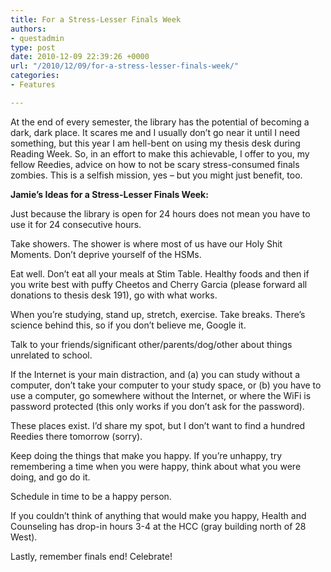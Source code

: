 ```yaml
---
title: For a Stress-Lesser Finals Week
authors:
- questadmin
type: post
date: 2010-12-09 22:39:26 +0000
url: "/2010/12/09/for-a-stress-lesser-finals-week/"
categories:
- Features

---
```

At the end of every semester, the library has the potential of becoming a dark, dark place. It scares me and I usually don’t go near it until I need something, but this year I am hell-bent on using my thesis desk during Reading Week. So, in an effort to make this achievable, I offer to you, my fellow Reedies, advice on how to not be scary stress-consumed finals zombies. This is a selfish mission, yes – but you might just benefit, too.

**Jamie’s Ideas for a Stress-Lesser Finals Week:**

Just because the library is open for 24 hours does not mean you have to use it for 24 consecutive hours.

Take showers. The shower is where most of us have our Holy Shit Moments. Don’t deprive yourself of the HSMs.

Eat well. Don’t eat all your meals at Stim Table. Healthy foods and then if you write best with puffy Cheetos and Cherry Garcia (please forward all donations to thesis desk 191), go with what works.

When you’re studying, stand up, stretch, exercise. Take breaks. There’s science behind this, so if you don’t believe me, Google it.

Talk to your friends/significant other/parents/dog/other about things unrelated to school.

If the Internet is your main distraction, and (a) you can study without a computer, don’t take your computer to your study space, or (b) you have to use a computer, go somewhere without the Internet, or where the WiFi is password protected (this only works if you don’t ask for the password).

These places exist. I’d share my spot, but I don’t want to find a hundred Reedies there tomorrow (sorry).

Keep doing the things that make you happy. If you’re unhappy, try remembering a time when you were happy, think about what you were doing, and go do it.

Schedule in time to be a happy person.

If you couldn’t think of anything that would make you happy, Health and Counseling has drop-in hours 3-4 at the HCC (gray building north of 28 West).

Lastly, remember finals end! Celebrate!